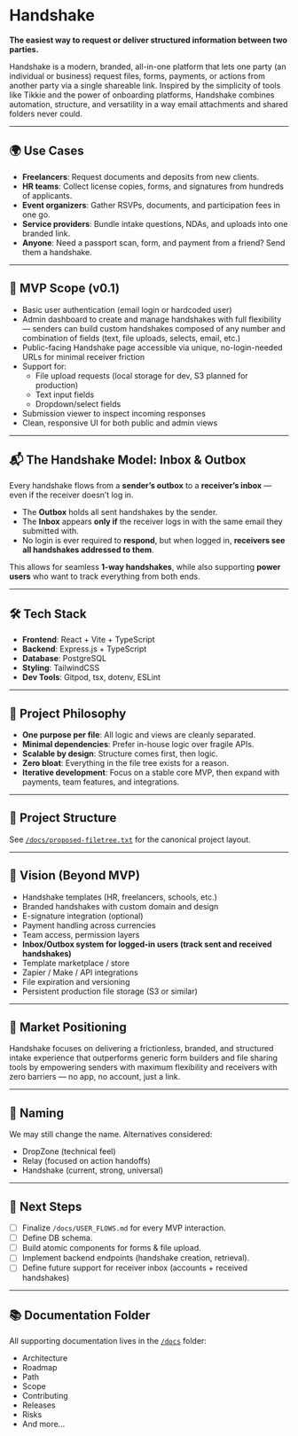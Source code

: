 # Handshake

**The easiest way to request or deliver structured information between two parties.**

Handshake is a modern, branded, all-in-one platform that lets one party (an individual or business) request files, forms, payments, or actions from another party via a single shareable link. Inspired by the simplicity of tools like Tikkie and the power of onboarding platforms, Handshake combines automation, structure, and versatility in a way email attachments and shared folders never could.

---

## 🌍 Use Cases

* **Freelancers**: Request documents and deposits from new clients.  
* **HR teams**: Collect license copies, forms, and signatures from hundreds of applicants.  
* **Event organizers**: Gather RSVPs, documents, and participation fees in one go.  
* **Service providers**: Bundle intake questions, NDAs, and uploads into one branded link.  
* **Anyone**: Need a passport scan, form, and payment from a friend? Send them a handshake.

---

## 🚀 MVP Scope (v0.1)

* Basic user authentication (email login or hardcoded user)  
* Admin dashboard to create and manage handshakes with full flexibility — senders can build custom handshakes composed of any number and combination of fields (text, file uploads, selects, email, etc.)  
* Public-facing Handshake page accessible via unique, no-login-needed URLs for minimal receiver friction  
* Support for:  
  * File upload requests (local storage for dev, S3 planned for production)  
  * Text input fields  
  * Dropdown/select fields  
* Submission viewer to inspect incoming responses  
* Clean, responsive UI for both public and admin views

---

## 📬 The Handshake Model: Inbox & Outbox

Every handshake flows from a **sender’s outbox** to a **receiver’s inbox** — even if the receiver doesn’t log in.

* The **Outbox** holds all sent handshakes by the sender.  
* The **Inbox** appears **only if** the receiver logs in with the same email they submitted with.  
* No login is ever required to **respond**, but when logged in, **receivers see all handshakes addressed to them**.

This allows for seamless **1-way handshakes**, while also supporting **power users** who want to track everything from both ends.

---

## 🛠 Tech Stack

* **Frontend**: React + Vite + TypeScript  
* **Backend**: Express.js + TypeScript  
* **Database**: PostgreSQL  
* **Styling**: TailwindCSS  
* **Dev Tools**: Gitpod, tsx, dotenv, ESLint

---

## 🧠 Project Philosophy

* **One purpose per file**: All logic and views are cleanly separated.  
* **Minimal dependencies**: Prefer in-house logic over fragile APIs.  
* **Scalable by design**: Structure comes first, then logic.  
* **Zero bloat**: Everything in the file tree exists for a reason.  
* **Iterative development**: Focus on a stable core MVP, then expand with payments, team features, and integrations.

---

## 📁 Project Structure

See [`/docs/proposed-filetree.txt`](./docs/proposed-filetree.txt) for the canonical project layout.

---

## 🔮 Vision (Beyond MVP)

* Handshake templates (HR, freelancers, schools, etc.)  
* Branded handshakes with custom domain and design  
* E-signature integration (optional)  
* Payment handling across currencies  
* Team access, permission layers  
* **Inbox/Outbox system for logged-in users (track sent and received handshakes)**  
* Template marketplace / store  
* Zapier / Make / API integrations  
* File expiration and versioning  
* Persistent production file storage (S3 or similar)


---

## 📌 Market Positioning

Handshake focuses on delivering a frictionless, branded, and structured intake experience that outperforms generic form builders and file sharing tools by empowering senders with maximum flexibility and receivers with zero barriers — no app, no account, just a link.

---

## 📌 Naming

We may still change the name. Alternatives considered:

* DropZone (technical feel)  
* Relay (focused on action handoffs)  
* Handshake (current, strong, universal)

---

## 🧭 Next Steps

* [ ] Finalize `/docs/USER_FLOWS.md` for every MVP interaction.  
* [ ] Define DB schema.  
* [ ] Build atomic components for forms & file upload.  
* [ ] Implement backend endpoints (handshake creation, retrieval).  
* [ ] Define future support for receiver inbox (accounts + received handshakes)

---

## 📚 Documentation Folder

All supporting documentation lives in the [`/docs`](./docs) folder:

- Architecture  
- Roadmap  
- Path  
- Scope  
- Contributing  
- Releases  
- Risks  
- And more...
